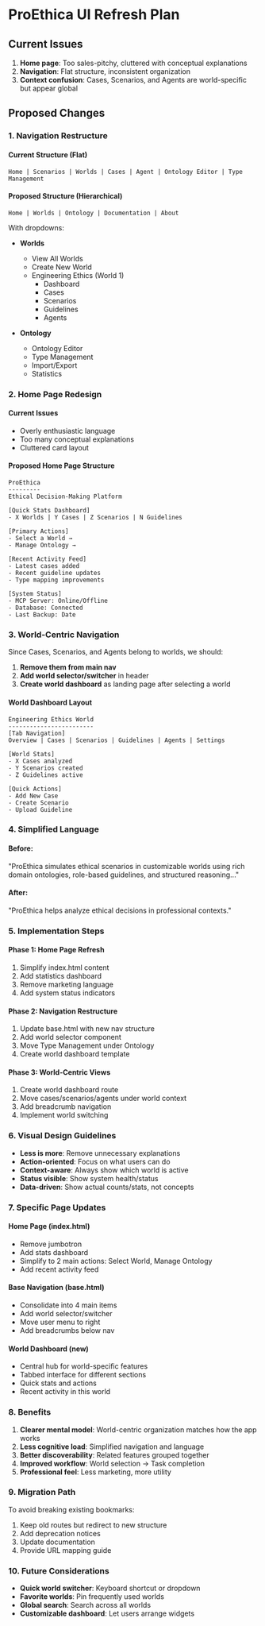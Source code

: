# ProEthica UI Refresh Plan

## Current Issues
1. **Home page**: Too sales-pitchy, cluttered with conceptual explanations
2. **Navigation**: Flat structure, inconsistent organization
3. **Context confusion**: Cases, Scenarios, and Agents are world-specific but appear global

## Proposed Changes

### 1. Navigation Restructure

#### Current Structure (Flat)
```
Home | Scenarios | Worlds | Cases | Agent | Ontology Editor | Type Management
```

#### Proposed Structure (Hierarchical)
```
Home | Worlds | Ontology | Documentation | About
```

With dropdowns:
- **Worlds**
  - View All Worlds
  - Create New World
  - Engineering Ethics (World 1)
    - Dashboard
    - Cases
    - Scenarios
    - Guidelines
    - Agents

- **Ontology**
  - Ontology Editor
  - Type Management
  - Import/Export
  - Statistics

### 2. Home Page Redesign

#### Current Issues
- Overly enthusiastic language
- Too many conceptual explanations
- Cluttered card layout

#### Proposed Home Page Structure

```
ProEthica
---------
Ethical Decision-Making Platform

[Quick Stats Dashboard]
- X Worlds | Y Cases | Z Scenarios | N Guidelines

[Primary Actions]
- Select a World → 
- Manage Ontology →

[Recent Activity Feed]
- Latest cases added
- Recent guideline updates
- Type mapping improvements

[System Status]
- MCP Server: Online/Offline
- Database: Connected
- Last Backup: Date
```

### 3. World-Centric Navigation

Since Cases, Scenarios, and Agents belong to worlds, we should:

1. **Remove them from main nav**
2. **Add world selector/switcher** in header
3. **Create world dashboard** as landing page after selecting a world

#### World Dashboard Layout
```
Engineering Ethics World
------------------------
[Tab Navigation]
Overview | Cases | Scenarios | Guidelines | Agents | Settings

[World Stats]
- X Cases analyzed
- Y Scenarios created
- Z Guidelines active

[Quick Actions]
- Add New Case
- Create Scenario
- Upload Guideline
```

### 4. Simplified Language

#### Before:
"ProEthica simulates ethical scenarios in customizable worlds using rich domain ontologies, role-based guidelines, and structured reasoning..."

#### After:
"ProEthica helps analyze ethical decisions in professional contexts."

### 5. Implementation Steps

#### Phase 1: Home Page Refresh
1. Simplify index.html content
2. Add statistics dashboard
3. Remove marketing language
4. Add system status indicators

#### Phase 2: Navigation Restructure
1. Update base.html with new nav structure
2. Add world selector component
3. Move Type Management under Ontology
4. Create world dashboard template

#### Phase 3: World-Centric Views
1. Create world dashboard route
2. Move cases/scenarios/agents under world context
3. Add breadcrumb navigation
4. Implement world switching

### 6. Visual Design Guidelines

- **Less is more**: Remove unnecessary explanations
- **Action-oriented**: Focus on what users can do
- **Context-aware**: Always show which world is active
- **Status visible**: Show system health/status
- **Data-driven**: Show actual counts/stats, not concepts

### 7. Specific Page Updates

#### Home Page (index.html)
- Remove jumbotron
- Add stats dashboard
- Simplify to 2 main actions: Select World, Manage Ontology
- Add recent activity feed

#### Base Navigation (base.html)
- Consolidate into 4 main items
- Add world selector/switcher
- Move user menu to right
- Add breadcrumbs below nav

#### World Dashboard (new)
- Central hub for world-specific features
- Tabbed interface for different sections
- Quick stats and actions
- Recent activity in this world

### 8. Benefits

1. **Clearer mental model**: World-centric organization matches how the app works
2. **Less cognitive load**: Simplified navigation and language
3. **Better discoverability**: Related features grouped together
4. **Improved workflow**: World selection → Task completion
5. **Professional feel**: Less marketing, more utility

### 9. Migration Path

To avoid breaking existing bookmarks:
1. Keep old routes but redirect to new structure
2. Add deprecation notices
3. Update documentation
4. Provide URL mapping guide

### 10. Future Considerations

- **Quick world switcher**: Keyboard shortcut or dropdown
- **Favorite worlds**: Pin frequently used worlds
- **Global search**: Search across all worlds
- **Customizable dashboard**: Let users arrange widgets